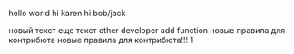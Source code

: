 hello world
hi karen
hi bob/jack


новый текст
еще текст
other developer add function
новые правила для контрибюта
новые правила для контрибюта!!!
1
